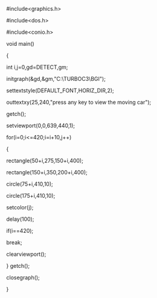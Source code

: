 #include<graphics.h>

#include<dos.h>

#include<conio.h>

void main()

{

int i,j=0,gd=DETECT,gm;

initgraph(&gd,&gm,"C:\\TURBOC3\\BGI");

settextstyle(DEFAULT_FONT,HORIZ_DIR,2);

outtextxy(25,240,"press any key to view the moving car");

getch();

setviewport(0,0,639,440,1);

for(i=0;i<=420;i=i+10,j++)

{

rectangle(50+i,275,150+i,400);

rectangle(150+i,350,200+i,400);

circle(75+i,410,10);

circle(175+i,410,10);

setcolor(j);

delay(100);

if(i==420);

break;

clearviewport();

}
getch();

closegraph();

}
